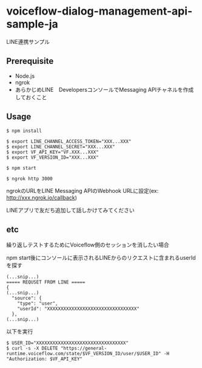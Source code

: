 # voiceflow-dialog-management-api-sample-ja

LINE連携サンプル

## Prerequisite

- Node.js
- ngrok
- あらかじめLINE　DevelopersコンソールでMessaging APIチャネルを作成しておくこと

## Usage

```
$ npm install
```

```
$ export LINE_CHANNEL_ACCESS_TOKEN="XXX...XXX"
$ export LINE_CHANNEL_SECRET="XXX...XXX"
$ export VF_API_KEY="VF.XXX...XXX"
$ export VF_VERSION_ID="XXX...XXX"
```

```
$ npm start
```

```
$ ngrok http 3000
```

ngrokのURLをLINE Messaging APIのWebhook URLに設定(ex: http://xxx.ngrok.io/callback)

LINEアプリで友だち追加して話しかけてみてください

## etc

繰り返しテストするためにVoiceflow側のセッションを消したい場合

npm start後にコンソールに表示されるLINEからのリクエストに含まれるuserIdを探す

```
(...snip...)
===== REQUSET FROM LINE =====
{
(...snip...)
  "source": {
    "type": "user",
    "userId": "XXXXXXXXXXXXXXXXXXXXXXXXXXXXXXXXX"
  },
(...snip...)
```

以下を実行

```
$ USER_ID="XXXXXXXXXXXXXXXXXXXXXXXXXXXXXXXXX"
$ curl -s -X DELETE "https://general-runtime.voiceflow.com/state/$VF_VERSION_ID/user/$USER_ID" -H "Authorization: $VF_API_KEY"
```
